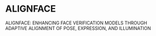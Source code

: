 # ALIGNFACE
ALIGNFACE: ENHANCING FACE VERIFICATION MODELS THROUGH ADAPTIVE ALIGNMENT OF POSE, EXPRESSION, AND ILLUMINATION
